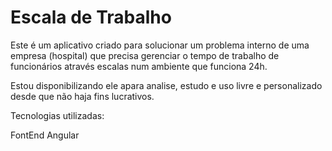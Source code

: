 # Escala de Trabalho

Este é um aplicativo criado para solucionar um problema interno de uma empresa (hospital) que precisa
gerenciar o tempo de trabalho de funcionários através escalas num ambiente que funciona 24h.

Estou disponibilizando ele apara analise, estudo e uso livre e personalizado desde que não haja fins lucrativos.

Tecnologias utilizadas: 

FontEnd Angular
